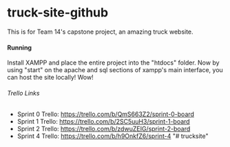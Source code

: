 # truck-site-github
This is for Team 14's capstone project, an amazing truck website.

#### Running
Install XAMPP and place the entire project into the "htdocs" folder. Now by using "start" on the apache and sql sections of xampp's main interface, you can host the site locally!
Wow!

###### Trello Links
- Sprint 0 Trello: https://trello.com/b/QmS663Z2/sprint-0-board
- Sprint 1 Trello: https://trello.com/b/2SC5uuH3/sprint-1-board
- Sprint 2 Trello: https://trello.com/b/zdwuZEIG/sprint-2-board
- Sprint 4 Trello: https://trello.com/b/h9OnkfZ6/sprint-4
"# trucksite" 
